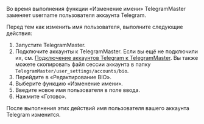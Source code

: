 Во время выполнения функции «Изменение имени» TelegramMaster заменяет username пользователя аккаунта Telegram.

Перед тем как изменить имя пользователя, выполните следующие действия:

1. Запустите TelegramMaster.
2. Подключите аккаунты к TelegramMaster. Если вы ещё не подключили их, см. [Подключение аккаунтов Telegram к TelegramMaster](https://github.com/pyadrus/telegram_bot_smm/blob/main/docs/%D0%9F%D0%BE%D0%B4%D0%BA%D0%BB%D1%8E%D1%87%D0%B5%D0%BD%D0%B8%D0%B5_%D0%B0%D0%BA%D0%BA%D0%B0%D1%83%D0%BD%D1%82%D0%BE%D0%B2/%D0%9F%D0%BE%D0%B4%D0%BA%D0%BB%D1%8E%D1%87%D0%B5%D0%BD%D0%B8%D0%B5_%D0%B0%D0%BA%D0%BA%D0%B0%D1%83%D0%BD%D1%82%D0%BE%D0%B2.md). Вы также можете скопировать файл сессии аккаунта в папку `TelegramMaster/user_settings/accounts/bio`.
3. Перейдите в «Редактирование BIO».
4. Выберите функцию «Изменение имени».
5. Введите новое имя пользователя в поле ввода.
6. Нажмите «Готово».

После выполнения этих действий имя пользователя вашего аккаунта Telegram изменится.